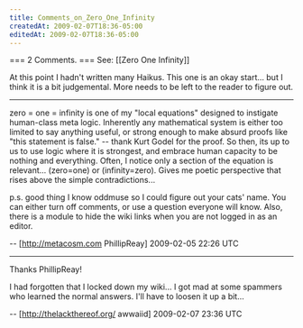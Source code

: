 ```yaml
---
title: Comments_on_Zero_One_Infinity
createdAt: 2009-02-07T18:36-05:00
editedAt: 2009-02-07T18:36-05:00
---
```


=== 2 Comments. ===
See: [[Zero One Infinity]]

At this point I hadn't written many Haikus. This one is an okay start... but I think it is a bit judgemental. More needs to be left to the reader to figure out.

----

zero = one = infinity
is one of my "local equations" designed to instigate human-class meta logic. Inherently any mathematical system is either too limited to say anything useful, or strong enough to make absurd proofs like "this statement is false." -- thank Kurt Godel for the proof. So then, its up to us to use logic where it is strongest, and embrace human capacity to be nothing and everything. Often, I notice only a section of the equation is relevant... (zero=one) or (infinity=zero). Gives me poetic perspective that rises above the simple contradictions...

p.s. good thing I know oddmuse so I could figure out your cats' name. You can either turn off comments, or use a question everyone will know. Also, there is a module to hide the wiki links when you are not logged in as an editor.

-- [http://metacosm.com PhillipReay] 2009-02-05 22:26 UTC


----

Thanks PhillipReay!

I had forgotten that I locked down my wiki... I got mad at some spammers who learned the normal answers. I'll have to loosen it up a bit...

-- [http://thelackthereof.org/ awwaiid] 2009-02-07 23:36 UTC


